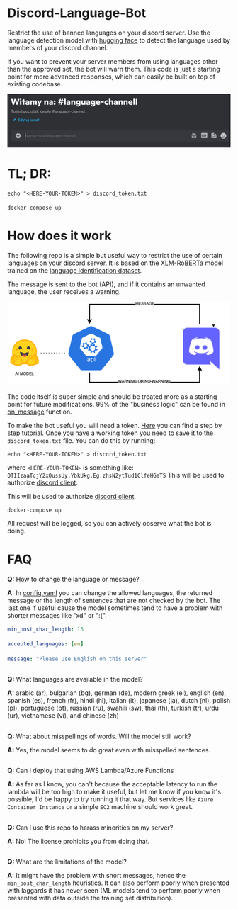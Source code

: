 # Discord-Language-Bot
Restrict the use of banned languages on your discord server. 
Use the language detection model with [hugging face](https://huggingface.co/papluca/xlm-roberta-base-language-detection) 
to detect the language used by members of your discord channel. 

If you want to prevent your server members from using languages other than the approved set, the bot will warn them. 
This code is just a starting point for more advanced responses, which can easily be built on top of existing codebase.
 

<p align="center"> <img src="assets/example.gif"/> </p>

# TL; DR:

```
echo "<HERE-YOUR-TOKEN>" > discord_token.txt

docker-compose up
```

# How does it work

The following repo is a simple but useful way to restrict the use of certain languages on your discord server.
It is based on the [XLM-RoBERTa](https://huggingface.co/papluca/xlm-roberta-base-language-detection) model trained on the [language identification dataset](https://huggingface.co/papluca/xlm-roberta-base-language-detection).

The message is sent to the bot (API), and if it contains an unwanted language, the user receives a warning.

<p align="center"> <img src="assets/diagram.png" width="500px"> </p>

The code itself is super simple and should be treated more as a starting point for future modifications. 
99% of the "business logic" can be found in [on_message](https://github.com/tugot17/Discord-Language-Bot/blob/2ac23d10f428da8d5f71af9a089587e11cce93df/app/main.py#L24)
function.

To make the bot useful you will need a token. [Here](https://www.writebots.com/discord-bot-token/) you can find a step by step tutorial.
Once you have a working token you need to save it to the `discord_token.txt` file. You can do this by running:  

```
echo "<HERE-YOUR-TOKEN>" > discord_token.txt
```

where `<HERE-YOUR-TOKEN>` is something like: `OTIIzaaTcjY2xOussUy.YbkUkg.Eg.zhsN2ytTud1ClfeHGaTS`
This will be used to authorize [discord client](https://discordpy.readthedocs.io/en/stable/api.html#client).

This will be used to authorize [discord client](https://discordpy.readthedocs.io/en/stable/api.html#client).

```
docker-compose up
```

All request will be logged, so you can actively observe what the bot is doing.

# FAQ
**Q:** How to change the language or message?

**A:** In [config.yaml](config.yaml) you can change the allowed languages, 
the returned message or the length of sentences that are not checked by the bot. 
The last one if useful cause the model sometimes tend to have a problem with shorter messages like "xd" or ":(".    
```yaml
min_post_char_length: 15

accepted_languages: [en]

message: "Please use English on this server"
```

##

**Q:** What languages are available in the model? 

**A:** arabic (ar), bulgarian (bg), german (de), modern greek (el), english (en), spanish (es), french (fr), hindi (hi), italian (it), japanese (ja), dutch (nl), polish (pl), portuguese (pt), russian (ru), swahili (sw), thai (th), turkish (tr), urdu (ur), vietnamese (vi), and chinese (zh)

##

**Q:** What about misspellings of words. Will the model still work?  

**A:** Yes, the model seems to do great even with misspelled sentences.

##

**Q:** Can I deploy that using AWS Lambda/Azure Functions

**A:** As far as I know, you can't because the acceptable latency to run the lambda will be too high to make it useful, but let me know if you know it's possible, I'd be happy to try running it that way. 
But services like `Azure Container Instance` or a simple `EC2` machine should work great. 

##

**Q:** Can I use this repo to harass minorities on my server? 

**A:** No! The license prohibits you from doing that. 

##

**Q:** What are the limitations of the model?

**A:** It might have the problem with short messages, hence the `min_post_char_length` heuristics. It can also perform poorly when presented with laggards it has never seen (ML models tend to perform poorly when presented with data outside the training set distribution).

